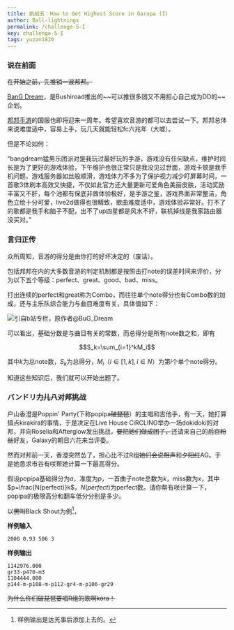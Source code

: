 ```yaml
---
title: 挑战五：How to Get Highest Score in Garupa (I)
author: Ball-lightnings
permalink: /challenge-5-I
key: challenge-5-I
tags: yuzan1830
---
```


### 说在前面

~~在开始之前，先推销一波邦邦。~~

[BanG Dream](https://zh.moegirl.org/BanG_Dream!)，是Bushiroad推出的~~可以推很多团又不用担心自己成为DD的~~企划。

[邦邦手游](https://game.bilibili.com/bangdream/)的国服也即将迎来一周年。希望喜欢音游的都可以去尝试一下。邦邦总体来说难度适中，容易上手，玩几天就能轻松fc六兆年（大嘘）。

<!--more-->

但是不论如何：

“bangdream猛男乐团派对是我玩过最好玩的手游，游戏没有任何缺点，维护时间长是为了更好的游戏体验，下午维护也很正常只是我没见过世面，游戏卡顿是我手机问题，游戏服务器如丝般顺滑，游戏体力不多为了保护视力减少盯屏幕时间，一首歌3体刷本高效又快捷，不仅如此官方还大量更新可爱角色美丽皮肤，活动奖励丰富又不肝，每个池都有保底非酋体验极好，是手游之鉴，游戏界面非常整洁，角色立绘十分可爱，live2d做得也很精致，歌曲难度适中，游戏体验非常好。打不了的歌都是我手和脑子不配，出不了up四星都是风水不好，联机掉线是我家路由器没买对。”

### 言归正传

众所周知，音游的得分是由你打的好坏决定的（废话）。

包括邦邦在内的大多数音游的判定机制都是按照击打note的误差时间来评价，分为以下五个等级：perfect、great、good、bad、miss。

打出连续的perfect和great称为Combo，而往往单个note得分也有Combo数的加成，还与主乐队综合能力与曲目难度有关，具体值如下：

![](https://s1.ax1x.com/2020/03/13/8mLMwQ.jpg "引自b站专栏，原作者@BuG_Dream")

可以看出，基础分数是与曲目有关的常数，而总得分是所有note数之和，即有

$$S_k=\sum_{i=1}^kM_i$$
 
其中$k$为总note数，$S_k$为总得分，$M_i$（$i\in[1,k], i\in N$）为第$i$个单个note得分。

知道这些知识后，我们就可以开始出题了。

### バンドリ~~力儿八~~对邦挑战

户山香澄是Poppin' Party(下称popipa~~破琵琶~~）的主唱和吉他手，有一天，她打算搞点kirakira的事情，于是决定在Live House CiRCLING举办一场dokidoki的对邦，并向Roselia和Afterglow发出挑战，~~要把她们做成团子，~~还请来自己的~~后宫粉丝~~好友，Galaxy的朝日六花来当评委。

然而对邦前一天，香澄突然怂了，担心比不过R组~~她们会说相声~~和~~夕阳红~~AG。于是她恳求市谷有咲帮她计算一下最高得分。

假设popipa基础得分为$a$，准度为$p$，一首曲子note总数为$k$，miss数为$x$，其中$p=\frac{N(perfect)}k$，$N(perfect)$为perfect数。请你帮有咲计算一下，popipa的极限高分和翻车低分分别是多少。

以~~黑叫~~Black Shout为例[^sample]，

**样例输入**

    2000 0.93 506 3

**样例输出**

    1142976.000
    gr33-p470-m3
    1104444.000
    p144-m-p108-m-p112-gr4-m-p106-gr29

~~为什么你们破琵琶要唱R组的歌啊kora！~~

[^sample]: 样例输出是达羌事后添加上去的。

